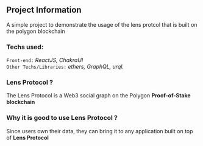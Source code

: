 ## Project Information
A simple project to demonstrate the usage of the lens protcol that is built on the polygon blockchain

### Techs used:
`Front-end:` <em>ReactJS, ChakraUI</em><br>
`Other Techs/Libraries:` <em>ethers, GraphQL, urql.</em>

### Lens Protocol ?
<p>The Lens Protocol is a Web3 social graph on the Polygon <strong>Proof-of-Stake blockchain</strong> </p>

### Why it is good to use Lens Protocol ? 
<p> Since users own their data, they can bring it to any application built on top of <strong>Lens Protocol</strong> </p>